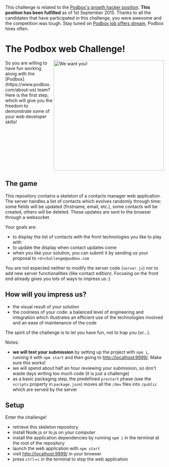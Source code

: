 This challenge is related to the [Podbox's growth hacker position](https://www.podbox.com/blog/podbox-recruits-a-web-developer-marketer-growth-hacker-rennes/). **This position has been fulfilled** as of 1st September 2015. Thanks to all the candidates that have participated in this challenge, you were awesome and the competition was tough. Stay tuned on [Podbox job offers stream](https://www.podbox.com/blog/category/job-offers/), Podbox hires often.

# The Podbox web Challenge!
<img align="right" alt="We want you!" title="We want you!" width="350px" src="https://s3.amazonaws.com/podbox-blog/blog/wp-content/uploads/2015/07/Growth-Hacking-Your-Startup-Be-A-Pirate-1024x512.jpg" />
So you are willing to have fun working along with the [Podbox](https://www.podbox.com/about-us) team? Here is the first step, which will give you the freedom to demonstrate some of your web developer skills!

<br clear="all" />

## The game
This repository contains a skeleton of a contacts manager web application. The server handles a list of contacts which evolves randomly through time: some fields will be updated (firstname, email, etc.), some contacts will be created, others will be deleted. These updates are sent to the browser through a websocket.

Your goals are:
* to display the list of contacts with the front technologies you like to play with
* to update the display when contact updates come
* when you like your solution, you can submit it by sending us your proposal to `rd+challenge@podbox.com`

You are not expected neither to modify the server code (`server.js`) nor to add new server functionalities (like contact edition). Focusing on the front end already gives you lots of ways to impress us :)

## How will you impress us?
* the visual result of your solution
* the coolness of your code: a balanced level of engineering and integration which illustrates an efficient use of the technologies involved and an ease of maintenance of the code

The spirit of the challenge is to let you have fun, not to trap you (or...).

Notes:
* **we will test your submission** by setting up the project with `npm i`, running it with `npm start` and then going to [http://localhost:9999/](http://localhost:9999/). Make sure this works!
* we will spend about half an hour reviewing your submission, so don't waste days writing too much code (it is just a challenge)
* as a basic packaging step, the predefined `prestart` phase (see the `scripts` property in `package.json`) moves all the `/dev` files into `/public` which are served by the server

## Setup
Enter the challenge!
* retrieve this skeleton repository
* install Node.js or Io.js on your computer
* install the application dependencies by running `npm i` in the terminal at the root of the repository
* launch the web application with `npm start`
* visit [http://localhost:9999/](http://localhost:9999/) in your browser
* press `ctrl`+`c` in the terminal to stop the web application
